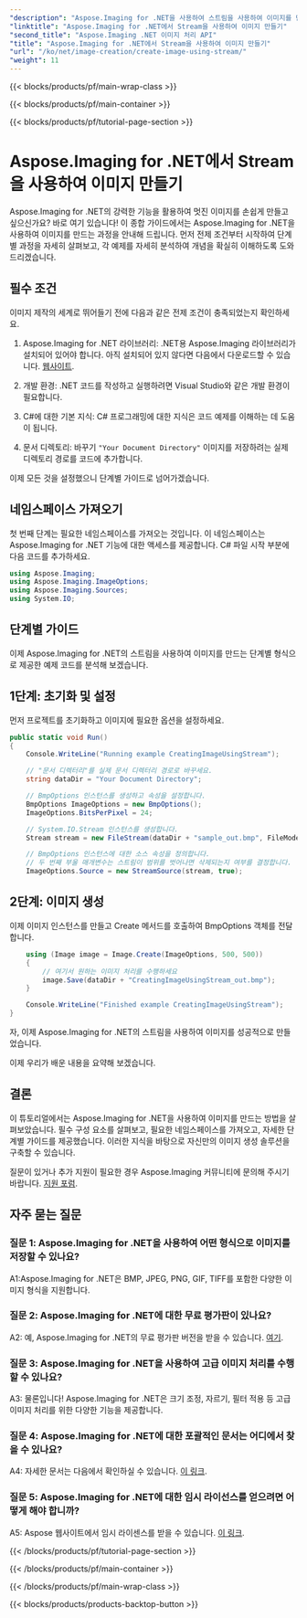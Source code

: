 ```yaml
---
"description": "Aspose.Imaging for .NET을 사용하여 스트림을 사용하여 이미지를 만드는 방법을 단계별로 알아보세요. 포괄적인 가이드, 사전 학습 자료, FAQ가 포함되어 있습니다."
"linktitle": "Aspose.Imaging for .NET에서 Stream을 사용하여 이미지 만들기"
"second_title": "Aspose.Imaging .NET 이미지 처리 API"
"title": "Aspose.Imaging for .NET에서 Stream을 사용하여 이미지 만들기"
"url": "/ko/net/image-creation/create-image-using-stream/"
"weight": 11
---
```


{{< blocks/products/pf/main-wrap-class >}}

{{< blocks/products/pf/main-container >}}

{{< blocks/products/pf/tutorial-page-section >}}

# Aspose.Imaging for .NET에서 Stream을 사용하여 이미지 만들기

Aspose.Imaging for .NET의 강력한 기능을 활용하여 멋진 이미지를 손쉽게 만들고 싶으신가요? 바로 여기 있습니다! 이 종합 가이드에서는 Aspose.Imaging for .NET을 사용하여 이미지를 만드는 과정을 안내해 드립니다. 먼저 전제 조건부터 시작하여 단계별 과정을 자세히 살펴보고, 각 예제를 자세히 분석하여 개념을 확실히 이해하도록 도와드리겠습니다.

## 필수 조건

이미지 제작의 세계로 뛰어들기 전에 다음과 같은 전제 조건이 충족되었는지 확인하세요.

1. Aspose.Imaging for .NET 라이브러리: .NET용 Aspose.Imaging 라이브러리가 설치되어 있어야 합니다. 아직 설치되어 있지 않다면 다음에서 다운로드할 수 있습니다. [웹사이트](https://releases.aspose.com/imaging/net/).

2. 개발 환경: .NET 코드를 작성하고 실행하려면 Visual Studio와 같은 개발 환경이 필요합니다.

3. C#에 대한 기본 지식: C# 프로그래밍에 대한 지식은 코드 예제를 이해하는 데 도움이 됩니다.

4. 문서 디렉토리: 바꾸기 `"Your Document Directory"` 이미지를 저장하려는 실제 디렉토리 경로를 코드에 추가합니다.

이제 모든 것을 설정했으니 단계별 가이드로 넘어가겠습니다.

## 네임스페이스 가져오기

첫 번째 단계는 필요한 네임스페이스를 가져오는 것입니다. 이 네임스페이스는 Aspose.Imaging for .NET 기능에 대한 액세스를 제공합니다. C# 파일 시작 부분에 다음 코드를 추가하세요.

```csharp
using Aspose.Imaging;
using Aspose.Imaging.ImageOptions;
using Aspose.Imaging.Sources;
using System.IO;
```

## 단계별 가이드

이제 Aspose.Imaging for .NET의 스트림을 사용하여 이미지를 만드는 단계별 형식으로 제공한 예제 코드를 분석해 보겠습니다.

## 1단계: 초기화 및 설정

먼저 프로젝트를 초기화하고 이미지에 필요한 옵션을 설정하세요.

```csharp
public static void Run()
{
    Console.WriteLine("Running example CreatingImageUsingStream");

    // "문서 디렉터리"를 실제 문서 디렉터리 경로로 바꾸세요.
    string dataDir = "Your Document Directory";

    // BmpOptions 인스턴스를 생성하고 속성을 설정합니다.
    BmpOptions ImageOptions = new BmpOptions();
    ImageOptions.BitsPerPixel = 24;

    // System.IO.Stream 인스턴스를 생성합니다.
    Stream stream = new FileStream(dataDir + "sample_out.bmp", FileMode.Create);

    // BmpOptions 인스턴스에 대한 소스 속성을 정의합니다.
    // 두 번째 부울 매개변수는 스트림이 범위를 벗어나면 삭제되는지 여부를 결정합니다.
    ImageOptions.Source = new StreamSource(stream, true);
```

## 2단계: 이미지 생성

이제 이미지 인스턴스를 만들고 Create 메서드를 호출하여 BmpOptions 객체를 전달합니다.

```csharp
    using (Image image = Image.Create(ImageOptions, 500, 500))
    {
        // 여기서 원하는 이미지 처리를 수행하세요
        image.Save(dataDir + "CreatingImageUsingStream_out.bmp");
    }

    Console.WriteLine("Finished example CreatingImageUsingStream");
}
```

자, 이제 Aspose.Imaging for .NET의 스트림을 사용하여 이미지를 성공적으로 만들었습니다.

이제 우리가 배운 내용을 요약해 보겠습니다.

## 결론

이 튜토리얼에서는 Aspose.Imaging for .NET을 사용하여 이미지를 만드는 방법을 살펴보았습니다. 필수 구성 요소를 살펴보고, 필요한 네임스페이스를 가져오고, 자세한 단계별 가이드를 제공했습니다. 이러한 지식을 바탕으로 자신만의 이미지 생성 솔루션을 구축할 수 있습니다.

질문이 있거나 추가 지원이 필요한 경우 Aspose.Imaging 커뮤니티에 문의해 주시기 바랍니다. [지원 포럼](https://forum.aspose.com/).

## 자주 묻는 질문

### 질문 1: Aspose.Imaging for .NET을 사용하여 어떤 형식으로 이미지를 저장할 수 있나요?

A1:Aspose.Imaging for .NET은 BMP, JPEG, PNG, GIF, TIFF를 포함한 다양한 이미지 형식을 지원합니다.

### 질문 2: Aspose.Imaging for .NET에 대한 무료 평가판이 있나요?

A2: 예, Aspose.Imaging for .NET의 무료 평가판 버전을 받을 수 있습니다. [여기](https://releases.aspose.com/).

### 질문 3: Aspose.Imaging for .NET을 사용하여 고급 이미지 처리를 수행할 수 있나요?

A3: 물론입니다! Aspose.Imaging for .NET은 크기 조정, 자르기, 필터 적용 등 고급 이미지 처리를 위한 다양한 기능을 제공합니다.

### 질문 4: Aspose.Imaging for .NET에 대한 포괄적인 문서는 어디에서 찾을 수 있나요?

A4: 자세한 문서는 다음에서 확인하실 수 있습니다. [이 링크](https://reference.aspose.com/imaging/net/).

### 질문 5: Aspose.Imaging for .NET에 대한 임시 라이선스를 얻으려면 어떻게 해야 합니까?

A5: Aspose 웹사이트에서 임시 라이센스를 받을 수 있습니다. [이 링크](https://purchase.aspose.com/temporary-license/).


{{< /blocks/products/pf/tutorial-page-section >}}

{{< /blocks/products/pf/main-container >}}

{{< /blocks/products/pf/main-wrap-class >}}

{{< blocks/products/products-backtop-button >}}